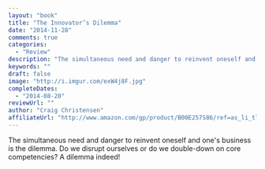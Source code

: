 ```yaml
---
layout: "book"
title: "The Innovator’s Dilemma"
date: "2014-11-28"
comments: true
categories:
  - "Review"
description: "The simultaneous need and danger to reinvent oneself and one's business is the dilemma.  Do we disrupt ourselves or do we double-down on core competen"
keywords: ""
draft: false
image: "http://i.imgur.com/exW4j8F.jpg"
completeDates:
  - "2014-08-20"
reviewUrl: ""
author: "Craig Christensen"
affiliateUrl: "http://www.amazon.com/gp/product/B00E257S86/ref=as_li_tl?ie=UTF8&camp=1789&creative=390957&creativeASIN=B00E257S86&linkCode=as2&tag=jaktre-20&linkId=5CDH2BHJK7TZT52R"
---
```


The simultaneous need and danger to reinvent oneself and one's business is the dilemma.  Do we disrupt ourselves or do we double-down on core competencies?  A dilemma indeed!
